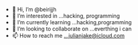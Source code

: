 - 👋 Hi, I’m @beirijjh
- 👀 I’m interested in ...hacking, programming
- 🌱 I’m currently learning ...hacking,programming
- 💞️ I’m looking to collaborate on ...everthing i can 
- 📫 How to reach me ...julianjake@icloud.com

<!---
beirijjh/beirijjh is a ✨ special ✨ repository because its `README.md` (this file) appears on your GitHub profile.
You can click the Preview link to take a look at your changes.
--->
